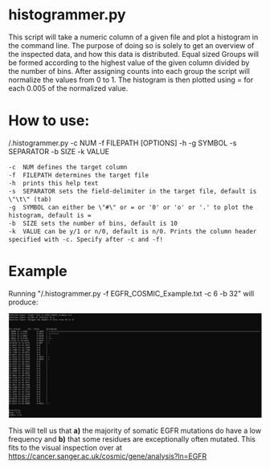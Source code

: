 # histogrammer.py
This script will take a numeric column of a given file and plot a histogram in the command line.
The purpose of doing so is solely to get an overview of the inspected data, and how this data is distributed.
Equal sized Groups will be formed according to the highest value of the given column divided by the number of bins.
After assigning counts into each group the script will normalize the values from 0 to 1.
The histogram is then plotted using = for each 0.005 of the normalized value.

# How to use:

/.histogrammer.py -c NUM -f FILEPATH [OPTIONS] -h -g SYMBOL -s SEPARATOR -b SIZE -k VALUE

 	-c	NUM defines the target column
	-f	FILEPATH determines the target file
	-h	prints this help text
	-s	SEPARATOR sets the field-delimiter in the target file, default is \"\t\" (tab)
	-g	SYMBOL can either be \"#\" or = or '0' or 'o' or '.' to plot the histogram, default is =
	-b	SIZE sets the number of bins, default is 10
	-k	VALUE can be y/1 or n/0, default is n/0. Prints the column header specified with -c. Specify after -c and -f!



# Example

Running "/.histogrammer.py -f EGFR_COSMIC_Example.txt -c 6 -b 32" will produce:

![Example_Output](Example_Result.png)



This will tell us that **a)** the majority of somatic EGFR mutations do have a low frequency and **b)** that some residues are exceptionally often mutated.
This fits to the visual inspection over at https://cancer.sanger.ac.uk/cosmic/gene/analysis?ln=EGFR
